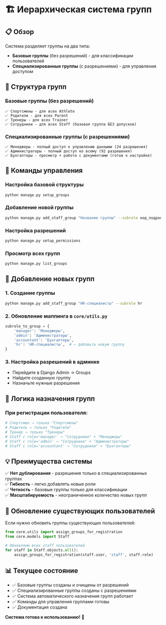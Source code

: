 # 🏗️ Иерархическая система групп

## 📋 Обзор

Система разделяет группы на два типа:
- **Базовые группы** (без разрешений) - для классификации пользователей
- **Специализированные группы** (с разрешениями) - для управления доступом

## 🎯 Структура групп

### Базовые группы (без разрешений)
```
✅ Спортсмены - для всех Athlete
✅ Родители - для всех Parent  
✅ Тренеры - для всех Trainer
✅ Сотрудники - для всех Staff (базовая группа БЕЗ допусков)
```

### Специализированные группы (с разрешениями)
```
✅ Менеджеры - полный доступ к управлению данными (24 разрешения)
✅ Администраторы - полный доступ ко всему (92 разрешения)
✅ Бухгалтеры - просмотр + работа с документами (готов к настройке)
```

## 🔧 Команды управления

### Настройка базовой структуры
```bash
python manage.py setup_groups
```

### Добавление новой группы
```bash
python manage.py add_staff_group "Название группы" --subrole код_подроли
```

### Настройка разрешений
```bash
python manage.py setup_permissions
```

### Просмотр всех групп
```bash
python manage.py list_groups
```

## 📝 Добавление новых групп

### 1. Создание группы
```bash
python manage.py add_staff_group "HR-специалисты" --subrole hr
```

### 2. Обновление маппинга в `core/utils.py`
```python
subrole_to_group = {
    'manager': 'Менеджеры',
    'admin': 'Администраторы',
    'accountant': 'Бухгалтеры',
    'hr': 'HR-специалисты',  # ← добавьте новую группу
}
```

### 3. Настройка разрешений в админке
- Перейдите в Django Admin → Groups
- Найдите созданную группу
- Назначьте нужные разрешения

## 🎯 Логика назначения групп

### При регистрации пользователя:
```python
# Спортсмен → только "Спортсмены"
# Родитель → только "Родители"  
# Тренер → только "Тренеры"
# Staff с role='manager' → "Сотрудники" + "Менеджеры"
# Staff с role='admin' → "Сотрудники" + "Администраторы"
# Staff с role='accountant' → "Сотрудники" + "Бухгалтеры"
```

## 💡 Преимущества системы

✅ **Нет дублирования** - разрешения только в специализированных группах  
✅ **Гибкость** - легко добавлять новые роли  
✅ **Четкость** - базовые группы только для классификации  
✅ **Масштабируемость** - неограниченное количество новых групп  

## 🔄 Обновление существующих пользователей

Если нужно обновить группы существующих пользователей:

```python
from core.utils import assign_groups_for_registration
from core.models import Staff

# Обновляем всех staff пользователей
for staff in Staff.objects.all():
    assign_groups_for_registration(staff.user, 'staff', staff.role)
```

## 📊 Текущее состояние

- ✅ Базовые группы созданы и очищены от разрешений
- ✅ Специализированные группы созданы с разрешениями
- ✅ Система автоматического назначения групп работает
- ✅ Команды для управления группами готовы
- ✅ Документация создана

**Система готова к использованию!** 🚀




